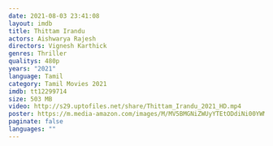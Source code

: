 ```yaml
---
date: 2021-08-03 23:41:08
layout: imdb
title: Thittam Irandu
actors: Aishwarya Rajesh
directors: Vignesh Karthick
genres: Thriller
qualitys: 480p
years: "2021"
language: Tamil
category: Tamil Movies 2021
imdb: tt12299714
size: 503 MB
video: http://s29.uptofiles.net/share/Thittam_Irandu_2021_HD.mp4
poster: https://m.media-amazon.com/images/M/MV5BMGNiZWUyYTEtODdiNi00YWMzLThiOTQtNzkxOGM0ZTg4YzhhXkEyXkFqcGdeQXVyMzYxOTQ3MDg@._V1_FMjpg_UX1000_.jpg
paginate: false
languages: ""
---
```

